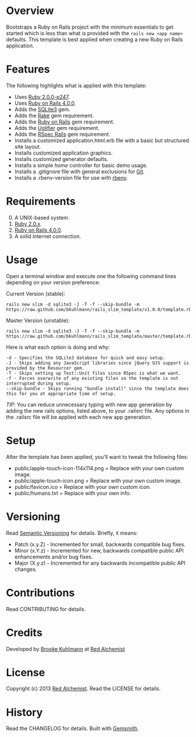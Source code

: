 # Overview

Bootstraps a Ruby on Rails project with the minimum essentials to get started which is less than what is provided with
the `rails new <app name>` defaults. This template is best applied when creating a new Ruby on Rails application.

# Features

The following highlights what is applied with this template:

* Uses [Ruby 2.0.0-p247](http://www.ruby-lang.org).
* Uses [Ruby on Rails 4.0.0](http://rubyonrails.org).
* Adds the [SQLite3](https://www.sqlite.org) gem.
* Adds the [Rake](https://github.com/jimweirich/rake) gem requirement.
* Adds the [Ruby on Rails](http://rubyonrails.org) gem requirement.
* Adds the [Uglifier](https://github.com/lautis/uglifier) gem requirement.
* Adds the [RSpec Rails](https://github.com/dchelimsky/rspec-rails) gem requirement.
* Installs a customized application.html.erb file with a basic but structured site layout.
* Installs customized application graphics.
* Installs customized generator defaults.
* Installs a simple _home_ controller for basic demo usage.
* Installs a .gitignore file with general exclusions for [Git](http://git-scm.com).
* Installs a .rbenv-version file for use with [rbenv](https://github.com/sstephenson/rbenv).

# Requirements

0. A UNIX-based system.
0. [Ruby 2.0.x](http://www.ruby-lang.org).
0. [Ruby on Rails 4.0.0](http://rubyonrails.org).
0. A solid internet connection.

# Usage

Open a terminal window and execute one the following command lines depending on your version preference:

Current Version (stable):

    rails new slim -d sqlite3 -J -T -f --skip-bundle -m https://raw.github.com/bkuhlmann/rails_slim_template/v1.0.0/template.rb

Master Version (unstable):

    rails new slim -d sqlite3 -J -T -f --skip-bundle -m https://raw.github.com/bkuhlmann/rails_slim_template/master/template.rb

Here is what each option is doing and why:

    -d - Specifies the SQLite3 database for quick and easy setup.
    -J - Skips adding any JavaScript libraries since jQuery UJS support is provided by the Resourcer gem.
    -T - Skips setting up Test::Unit files since RSpec is what we want.
    -f - Forces overwrite of any existing files so the template is not interrupted during setup.
    --skip-bundle - Skips running "bundle install" since the template does this for you at appropriate time of setup.

*TIP*: You can reduce unnecessary typing with new app generation by adding the new rails options, listed above,
to your .railsrc file. Any options in the .railsrc file will be applied with each new app generation.

# Setup

After the template has been applied, you'll want to tweak the following files:

* public/apple-touch-icon-114x114.png = Replace with your own custom image.
* public/apple-touch-icon.png = Replace with your own custom image.
* public/favicon.ico = Replace with your own custom icon.
* public/humans.txt = Replace with your own info.

# Versioning

Read [Semantic Versioning](http://semver.org) for details. Briefly, it means:

* Patch (x.y.Z) - Incremented for small, backwards compatible bug fixes.
* Minor (x.Y.z) - Incremented for new, backwards compatible public API enhancements and/or bug fixes.
* Major (X.y.z) - Incremented for any backwards incompatible public API changes.

# Contributions

Read CONTRIBUTING for details.

# Credits

Developed by [Brooke Kuhlmann](http://www.redalchemist.com) at [Red Alchemist](http://www.redalchemist.com)

# License

Copyright (c) 2013 [Red Alchemist](http://www.redalchemist.com).
Read the LICENSE for details.

# History

Read the CHANGELOG for details.
Built with [Gemsmith](https://github.com/bkuhlmann/gemsmith).
